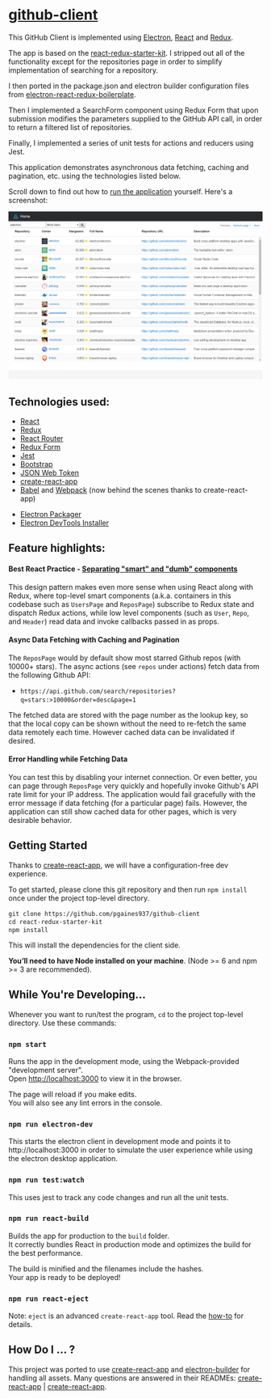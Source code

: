 # [github-client](https://github.com/pgaines937/github-client)

This GitHub Client is implemented using [Electron](http://electron.atom.io/), [React](https://facebook.github.io/react/) and [Redux](http://redux.js.org/).

The app is based on the [react-redux-starter-kit](https://github.com/cloudmu/react-redux-starter-kit). I stripped out all of the functionality except for the repositories page in order to simplify implementation of searching for a repository.

I then ported in the package.json and electron builder configuration files from [electron-react-redux-boilerplate](https://github.com/jschr/electron-react-redux-boilerplate).

Then I implemented a SearchForm component using Redux Form that upon submission modifies the parameters supplied to the GitHub API call, in order to return a filtered list of repositories.

Finally, I implemented a series of unit tests for actions and reducers using Jest.

This application demonstrates asynchronous data fetching, caching and pagination, etc. using the technologies listed below.

Scroll down to find out how to [run the application](#getting-started) yourself.
Here's a screenshot:

![alt text](https://github.com/pgaines937/github-client/blob/master/screenshot.png "Screenshot")

## Technologies used:

- [React](https://github.com/facebook/react)
- [Redux](https://github.com/rackt/redux)
- [React Router](https://github.com/rackt/react-router)
- [Redux Form](https://github.com/erikras/redux-form/)
- [Jest](https://github.com/facebook/jest)
- [Bootstrap](https://github.com/twbs/bootstrap)
- [JSON Web Token](https://jwt.io/)
- [create-react-app](https://github.com/facebookincubator/create-react-app/)
- [Babel](http://babeljs.io/) and [Webpack](http://webpack.github.io/) (now behind the scenes thanks to create-react-app)
* [Electron Packager](https://github.com/electron-userland/electron-packager)
* [Electron DevTools Installer](https://github.com/MarshallOfSound/electron-devtools-installer)

## Feature highlights:

#### Best React Practice - [Separating "smart" and "dumb" components](https://medium.com/@dan_abramov/smart-and-dumb-components-7ca2f9a7c7d0)

This design pattern makes even more sense when using React along with Redux, where top-level smart components (a.k.a. containers in this codebase such as `UsersPage` and `ReposPage`) subscribe to Redux state and dispatch Redux actions, while low level components (such as `User`, `Repo`, and `Header`) read data and invoke callbacks passed in as props.

#### Async Data Fetching with Caching and Pagination

The `ReposPage` would by default show most starred Github repos (with 10000+ stars). The async actions (see `repos` under actions) fetch data from the following Github API:

-  `https://api.github.com/search/repositories?q=stars:>10000&order=desc&page=1`

The fetched data are stored with the page number as the lookup key, so that the local copy can be shown without the need to re-fetch the same data remotely each time. However cached data can be invalidated if desired.

#### Error Handling while Fetching Data

You can test this by disabling your internet connection. Or even better, you can page through `ReposPage` very quickly and hopefully invoke Github's API rate limit for your IP address.
The application would fail gracefully with the error message if data fetching (for a particular page) fails. However, the application can still show cached data for other pages, which is very desirable behavior.

## Getting Started
Thanks to [create-react-app](https://github.com/facebookincubator/create-react-app), we will have a configuration-free dev experience.

To get started, please clone this git repository and then run `npm install` once under the project top-level directory.

```
git clone https://github.com/pgaines937/github-client
cd react-redux-starter-kit
npm install
```
This will install the dependencies for the client side.

**You’ll need to have Node installed on your machine**. (Node >= 6 and npm >= 3 are recommended).

## While You're Developing...
Whenever you want to run/test the program, `cd` to the project top-level directory. Use these commands:

### `npm start`

Runs the app in the development mode, using the Webpack-provided "development server".<br>
Open [http://localhost:3000](http://localhost:3000) to view it in the browser.

The page will reload if you make edits.<br>
You will also see any lint errors in the console.<br>

### `npm run electron-dev`

This starts the electron client in development mode and points it to http://localhost:3000 in order to simulate the user experience while using the electron desktop application.<br>

### `npm run test:watch`

This uses jest to track any code changes and run all the unit tests.

### `npm run react-build`

Builds the app for production to the `build` folder.<br>
It correctly bundles React in production mode and optimizes the build for the best performance.

The build is minified and the filenames include the hashes.<br>
Your app is ready to be deployed!

### `npm run react-eject`

Note: `eject` is an advanced `create-react-app` tool. Read the [how-to](https://github.com/facebookincubator/create-react-app/blob/master/template/README.md) for details.



## How Do I ... ?

This project was ported to use [create-react-app](https://github.com/facebookincubator/create-react-app) and [electron-builder](https://github.com/electron-userland/electron-builder) for handling all assets.
Many questions are answered in their READMEs: [create-react-app](https://github.com/facebookincubator/create-react-app/blob/master/template/README.md) | [create-react-app](https://github.com/electron-userland/electron-builder/blob/master/README.md).
